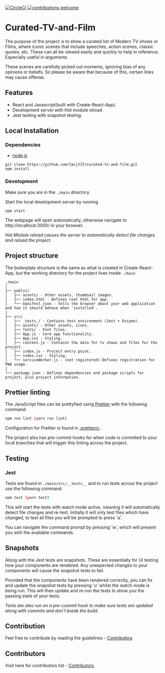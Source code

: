 [![CircleCI](https://circleci.com/gh/lmcjt37/curated-tv-and-film.svg?style=svg)](https://circleci.com/gh/lmcjt37/curated-tv-and-film) [![contributions welcome](https://img.shields.io/badge/contributions-welcome-brightgreen.svg?style=flat)](https://github.com/lmcjt37/curated-tv-and-film/issues)

# Curated-TV-and-Film

The purpose of the project is to show a curated list of Modern TV shows or Films, where iconic scenes that include speeches, action scenes, classic quotes, etc. These can all be viewed easily and quickly to help in reference. Especially useful in arguments.

These scenes are carefully picked out moments, ignoring bias of any opinions or beliefs. So please be aware that because of this, certain links may cause offense.

## Features

* React and Javascript(built with Create-React-App).
* Development server with Hot module reload.
* Jest testing with snapshot testing.

## Local Installation

### Dependencies

* [node.js](https://nodejs.org)

```
git clone https://github.com/lmcjt37/curated-tv-and-film.git
npm install
```

### Development

Make sure you are in the `./main` directory.

Start the local development server by running

```
npm start
```

The webpage will open automatically, otherwise navigate to http://localhost:3000/ in your browser.

_Hot Module reload causes the server to automatically detect file changes and reload the project._

## Project structure

The boilerplate structure is the same as what is created in Create-React-App, but the working directory for the project lives inside `./main`

```
./main
|
├── public/
│   ├── assets/ - Other assets, thumbnail images.
│   ├── index.html - Defines root html for app.
│   └── manifest.json - Tells the browser about your web application and how it should behave when 'installed'.
|
├── src/
│   ├── _tests_/ - Contains test environment (Jest + Enzyme).
│   ├── assets/ - Other assets, icons.
│   ├── fonts/ - Font files.
│   ├── App.js - Core app functionality.
│   ├── App.css - Styling.
│   ├── content.js - Contains the data for tv shows and films for the project.
│   ├── index.js - Project entry point.
│   ├── index.css - Styling.
│   └── serviceWorker.js - (not registered) Defines registration for PWA usage.
|
└── package.json - Defines dependencies and package scripts for project, plus project information.
```

## Prettier linting

The JavaScript files can be prettyfied using [Prettier](https://github.com/prettier/prettier) with the following command:

``` bash
npm run lint (yarn run lint)
```

Configuration for Prettier is found in [.prettierrc](./main/.prettierrc).

The project also has pre-commit hooks for when code is commited to your local branches that will trigger this linting across the project.

## Testing

### Jest

Tests are found in `./main/src/__tests__` and to run tests across the project use the following command:

``` bash
npm test (yarn test)
```

This will start the tests with watch mode active, meaning it will automatically detect file changes and re-test. Initially it will only test files which have changed, to test all files you will be prompted to press 'a'.

You can navigate the command prompt by pressing 'w', which will present you with the available commands.

## Snapshots

Along with the Jest tests are snapshots. These are essentially for UI testing how your components are rendered. Any unexpected changes to your components will cause the snapshot tests to fail.

Provided that the components have been rendered correctly, you can fix and update the snapshot tests by pressing 'u' whilst the watch mode is being run. This will then update and re-run the tests to show you the passing state of your tests.

_Tests are also run on a pre-commit hook to make sure tests are updated along with commits and don't break the build._

## Contribution
Feel free to contribute by reading the guidelines - [Contributing](CONTRIBUTING.md)

## Contributors
Visit here for contributors list - [Contributors](CONTRIBUTORS.md)
